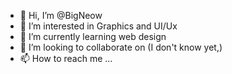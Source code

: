 - 👋 Hi, I’m @BigNeow
- 👀 I’m interested in Graphics and UI/Ux
- 🌱 I’m currently learning web design
- 💞️ I’m looking to collaborate on (I don't know yet,)
- 📫 How to reach me ...

<!---
BigNeow/BigNeow is a ✨ special ✨ repository because its `README.md` (this file) appears on your GitHub profile.
You can click the Preview link to take a look at your changes.
--->
